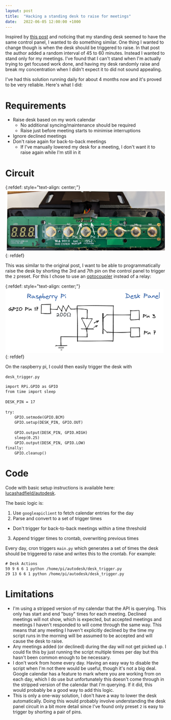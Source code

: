 ```yaml
---
layout: post
title:  "Hacking a standing desk to raise for meetings"
date:   2022-06-05 12:00:00 +1000
---
```


Inspired by [this post](https://medium.com/@davidkongfilm/how-i-hacked-my-standing-desk-with-a-raspberry-pi-a50ed14c7f6f) and noticing that my standing desk seemed to have the same control panel, I wanted to do something similar. One thing I wanted to change though is when the desk should be triggered to raise. In that post the author added a random interval of 45 to 60 minutes. Instead I wanted to stand only for my meetings. I've found that I can't stand when I'm actually trying to get focused work done, and having my desk randomly raise and break my concentration when I didn't expect it to did not sound appealing.

I've had this solution running daily for about 4 months now and it's proved to be very reliable. Here's what I did:

# Requirements
- Raise desk based on my work calendar
  - No additional syncing/maintenance should be required
  - Raise just before meeting starts to minimise interruptions
- Ignore declined meetings
- Don't raise again for back-to-back meetings
  - If I've manually lowered my desk for a meeting, I don't want it to raise again while I'm still in it

# Circuit
{:refdef: style="text-align: center;"}
![Solder onto Pins 3 and 7 to trigger preset 2](/assets/2022-06-05_autodesk-wiring.png)
{: refdef}

This was similar to the original post, I want to be able to programmatically raise the desk by shorting the 3rd and 7th pin on the control panel to trigger the `2` preset. For this I chose to use an [optocoupler](https://core-electronics.com.au/optocoupler-1-channel-ps2501-1.html) instead of a relay:

{:refdef: style="text-align: center;"}
![Circuit to trigger desk with a raspberry pi](/assets/2022-06-05_autodesk-circuit.png)
{: refdef}

On the raspberry pi, I could then easily trigger the desk with

`desk_trigger.py`
```
import RPi.GPIO as GPIO
from time import sleep

DESK_PIN = 17

try:
    GPIO.setmode(GPIO.BCM)
    GPIO.setup(DESK_PIN, GPIO.OUT)

    GPIO.output(DESK_PIN, GPIO.HIGH)
    sleep(0.25)
    GPIO.output(DESK_PIN, GPIO.LOW)
finally:
    GPIO.cleanup()
```

# Code
Code with basic setup instructions is available here: [lucashadfield/autodesk](https://github.com/lucashadfield/autodesk).

The basic logic is:
1. Use `googleapiclient` to fetch calendar entries for the day
2. Parse and convert to a set of trigger times
  - Don't trigger for back-to-back meetings within a time threshold
3. Append trigger times to crontab, overwriting previous times

Every day, cron triggers `main.py` which generates a set of times the desk should be triggered to raise and writes this to the crontab. For example:

```
# Desk Actions
59 9 6 6 1 python /home/pi/autodesk/desk_trigger.py
29 13 6 6 1 python /home/pi/autodesk/desk_trigger.py
```

# Limitations
- I'm using a stripped version of my calendar that the API is querying. This only has start and end "busy" times for each meeting. Declined meetings will not show, which is expected, but accepted meetings and meetings I haven't responded to will come through the same way. This means that any meeting I haven't explicitly declined by the time my script runs in the morning will be assumed to be accepted and will cause the desk to raise.
- Any meetings added (or declined) during the day will not get picked up. I could fix this by just running the script multiple times per day but this hasn't been common enough to be necessary.
- I don't work from home every day. Having an easy way to disable the script when I'm not there would be useful, though it's not a big deal. Google calendar has a feature to mark where you are working from on each day, which I do use but unfortunately this doesn't come through in the stripped version of the calendar that I'm querying. If it did, this would probably be a good way to add this logic.
- This is only a one-way solution, I don't have a way to lower the desk automatically. Doing this would probably involve understanding the desk panel circuit in a bit more detail since I've found only preset `2` is easy to trigger by shorting a pair of pins.
